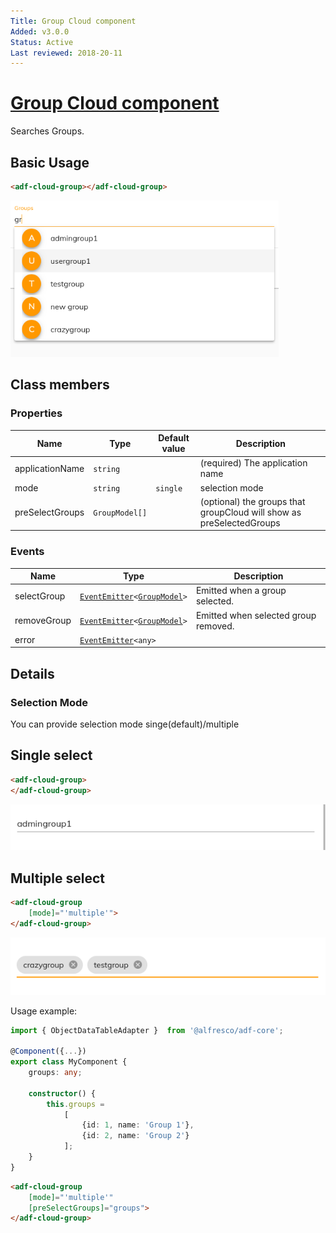 ```yaml
---
Title: Group Cloud component
Added: v3.0.0
Status: Active
Last reviewed: 2018-20-11
---
```


# [Group Cloud component](../../lib/process-services-cloud/src/lib/group-cloud/components/group-cloud.component.ts "Defined in group-cloud.component.ts")

Searches Groups.

## Basic Usage

```html
<adf-cloud-group></adf-cloud-group>
```

![adf-cloud-group](../docassets/images/group-cloud.component.png)

## Class members

### Properties

| Name | Type | Default value | Description |
| ---- | ---- | ------------- | ----------- |
| applicationName | `string` |  | (required) The application name |
| mode | `string` | `single` | selection mode |
| preSelectGroups | `GroupModel[]` |  |(optional) the groups that groupCloud will show as preSelectedGroups |

### Events

| Name | Type | Description |
| ---- | ---- | ----------- |
| selectGroup | [`EventEmitter`](https://angular.io/api/core/EventEmitter)`<`[`GroupModel`](../../lib/process-services-cloud/src/lib/group-cloud/models/group.model.ts)`>` | Emitted when a group selected. |
| removeGroup | [`EventEmitter`](https://angular.io/api/core/EventEmitter)`<`[`GroupModel`](../../lib/process-services-cloud/src/lib/group-cloud/models/group.model.ts)`>` | Emitted when selected group removed. |
| error | [`EventEmitter`](https://angular.io/api/core/EventEmitter)`<any>` | 


## Details

### Selection Mode

You can provide selection mode singe(default)/multiple

## Single select

```html
<adf-cloud-group>
</adf-cloud-group>
```

![adf-cloud-group](../docassets/images/group-cloud.component-single.png)

## Multiple select

```html
<adf-cloud-group 
    [mode]="'multiple'">
</adf-cloud-group>
```

![adf-cloud-group](../docassets/images/group-cloud.component-multiple-mode.png)

Usage example:

```ts
import { ObjectDataTableAdapter }  from '@alfresco/adf-core';

@Component({...})
export class MyComponent {
    groups: any;

    constructor() {
        this.groups =
            [
                {id: 1, name: 'Group 1'},
                {id: 2, name: 'Group 2'}
            ];
    }
}
```

```html
<adf-cloud-group 
    [mode]="'multiple'"
    [preSelectGroups]="groups">
</adf-cloud-group>
```
